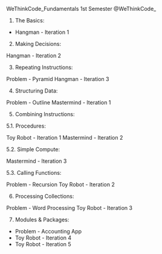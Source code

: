 WeThinkCode_Fundamentals
1st Semester @WeThinkCode_

1. The Basics:

 - Hangman - Iteration 1
 
2. Making Decisions:

 Hangman - Iteration 2
 
3. Repeating Instructions:

 Problem - Pyramid
 Hangman - Iteration 3
 
4. Structuring Data:

 Problem - Outline
 Mastermind - Iteration 1
 
5. Combining Instructions:

5.1. Procedures:

 Toy Robot - Iteration 1
 Mastermind - Iteration 2
 
5.2. Simple Compute:

 Mastermind - Iteration 3
 
5.3. Calling Functions:

 Problem - Recursion
 Toy Robot - Iteration 2
 
6. Processing Collections:

 Problem - Word Processing
 Toy Robot - Iteration 3
 
7. Modules & Packages:

 - Problem - Accounting App
 - Toy Robot - Iteration 4
 - Toy Robot - Iteration 5
